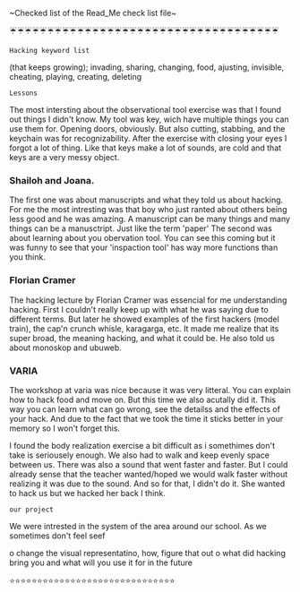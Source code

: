 ~Checked list of the Read_Me check list file~

:umbrella::umbrella::umbrella::umbrella::umbrella::umbrella::umbrella::umbrella::umbrella::umbrella::umbrella::umbrella::umbrella::umbrella::umbrella::umbrella::umbrella::umbrella::umbrella::umbrella::umbrella::umbrella::umbrella::umbrella::umbrella::umbrella::umbrella::umbrella::umbrella::umbrella::umbrella::umbrella::umbrella::umbrella::umbrella::umbrella:
	
	Hacking keyword list  
(that keeps growing); invading, sharing, changing, food, ajusting, invisible, cheating, playing, creating, deleting

	Lessons
The most intersting about the observational tool exercise was that I found out things I didn't know. 
My tool was key, wich have multiple things you can use them for. Opening doors, obviously. 
But also cutting, stabbing, and the keychain was for recognizability. After the exercise with closing your eyes I forgot a lot of thing.
Like that keys make a lot of sounds, are cold and that keys are a very messy object.

### Shailoh and Joana.
The first one was about manuscripts and what they told us about hacking. 
    For me the most intresting was that boy who just ranted about others being less good and he was amazing.
    A manuscript can be many things and many things can be a manusctript. Just like the term 'paper'
The second was about learning about you obervation tool.
    You can see this coming but it was funny to see that your 'inspaction tool' has way more functions than you think. 

### Florian Cramer
The hacking lecture by Florian Cramer was essencial for me understanding hacking. First I couldn't really keep up with what he was saying due to different terms.
But later he showed examples of the first hackers (model train), the cap'n crunch whisle, karagarga, etc. 
It made me realize that its super broad, the meaning hacking, and what it could be. He also told us about monoskop and ubuweb.

### VARIA
The workshop at varia was nice because it was very litteral. You can explain how to hack food and move on.
But this time we also acutally did it. This way you can learn what can go wrong, see the detailss and the effects of your hack.
And due to the fact that we took the time it sticks better in your memory so I won't forget this.

I found the body realization exercise a bit difficult as i somethimes don't take is seriousely enough.
We also had to walk and keep evenly space between us. There was also a sound that went faster and faster.
But I could already sense that the teacher wanted/hoped we would walk faster without realizing it was due to the sound.
And so for that, I didn't do it. She wanted to hack us but we hacked her back I think.

	our project
	
We were intrested in the system of the area around our school.
As we sometimes don't feel seef



o change the visual representatino, how, figure that out
o what did hacking bring you and what will you use it for in the future

:star::star::star::star::star::star::star::star::star::star::star::star::star::star::star::star::star::star::star::star::star::star::star::star::star::star::star::star::star::star:
